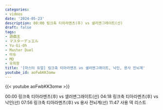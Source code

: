 ```yaml
---
categories:
- videos
date: '2024-05-23'
description: 00:00 링크축 티아라멘츠(후) vs 샐러맨그래이트(선)
draft: false
tags:
- 遊戯王
- マスターデュエル
- Yu-Gi-Oh
- Master Duel
- 마듀
- MD
- 유희왕
title: '[마스터 듀얼] 링크축 티아라멘츠 vs 샐러맨그래이트, 낙인, 용사 전뇌계'
youtube_id: aoFwbKK3omw
---
```



{{< youtube aoFwbKK3omw >}}

00:00 링크축 티아라멘츠(후) vs 샐러맨그래이트(선)
04:18 링크축 티아라멘츠(후) vs 낙인(선)
07:56 링크축 티아라멘츠(후) vs 용사 전뇌계(선)
11:47 사용 덱 리스트